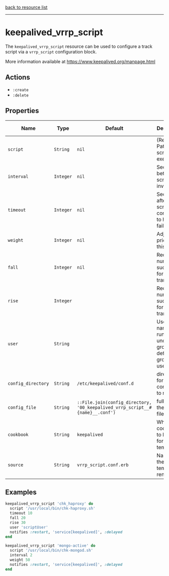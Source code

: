 [back to resource list](https://github.com/sous-chefs/keepalived#resources)

---

# keepalived_vrrp_script

The `keepalived_vrrp_script` resource can be used to configure a track script via a `vrrp_script` configuration block.

More information available at <https://www.keepalived.org/manpage.html>

## Actions

- `:create`
- `:delete`

## Properties

| Name        | Type        |  Default | Description | Allowed Values |
------------- | ----------- | -------- | ----------- | -------------- |
| `script` | `String`       | `nil` | (Required) Path of the script to execute | |
| `interval` | `Integer`       | `nil` | Seconds between script invocations, | |
| `timeout` | `Integer`       | `nil` | Seconds after which script is considered to have failed | |
| `weight` | `Integer`       | `nil` | Adjust priority by this weight | -253..253 |
| `fall` | `Integer`       | `nil` | Required number of successes for OK transition  | |
| `rise` | `Integer`       | | Required number of successes for KO transition  | |
| `user` | `String`       | | User/group names to run script under, group default to group of user  | |
| `config_directory` | `String` | `/etc/keepalived/conf.d` | directory for the config file to reside in | |
| `config_file` | `String` | `::File.join(config_directory, '00_keepalived_vrrp_script__#{name}__.conf')` | full path to the config file | |
| `cookbook` | `String` | `keepalived` | Which cookbook to look in for the template | |
| `source` | `String` | `vrrp_script.conf.erb` | Name of the template to render | |

## Examples

```ruby
keepalived_vrrp_script 'chk_haproxy' do
  script '/usr/local/bin/chk-haproxy.sh'
  timeout 10
  fall 20
  rise 30
  user 'scriptUser'
  notifies :restart, 'service[keepalived]', :delayed
end
```

```ruby
keepalived_vrrp_script 'mongo-active' do
  script '/usr/local/bin/chk-mongod.sh'
  interval 2
  weight 50
  notifies :restart, 'service[keepalived]', :delayed
end
```
